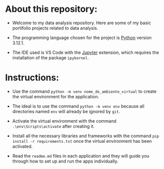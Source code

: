 # About this repository:

- Welcome to my data analysis repository. Here are some of my basic portifolio projects related to data analysis.

- The programming language chosen for the project is [Python](https://www.python.org/downloads/) version 3.12.1.

- The IDE used is VS Code with the [Jupyter](https://marketplace.visualstudio.com/items?itemName=ms-toolsai.jupyter) extension, which requires the installation of the package `ipykernel`. 

# Instructions:

- Use the command `python -m venv nome_do_ambiente_virtual` to create the virtual environment for the application.

- The ideal is to use the command `python -m venv env` because all directories named `env` will already be ignored by `git`.

- Activate the virtual environment with the command `.\env\Scripts\activate` after creating it.

- Install all the necessary libraries and frameworks with the command `pip install -r requirements.txt` once the virtual environment has been activated.

- Read the `readme.md` files in each application and they will guide you through how to set up and run the apps individually.

